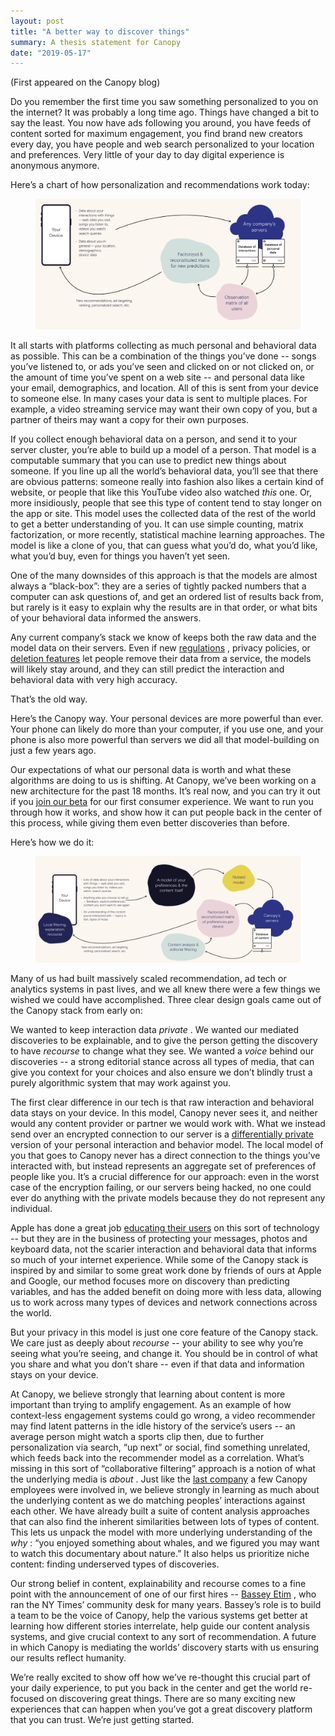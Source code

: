 ```yaml
---
layout: post
title: "A better way to discover things"
summary: A thesis statement for Canopy
date: "2019-05-17"
---
```


<P>(First appeared on the Canopy blog)
<p>Do you remember the first time you saw something personalized to you on the internet? It was probably a long time ago. Things have changed a bit to say the least. You now have ads following you around, you have feeds of content sorted for maximum engagement, you find brand new creators every day, you have people and web search personalized to your location and preferences. Very little of your day to day digital experience is anonymous anymore.</p>
                    <p>Here’s a chart of how personalization and recommendations work today:</p>
                    <figure style="max-width:1212pxpx" class="w-richtext-align-fullwidth w-richtext-figure-type-image">
                        <div>
                            <img src="/images/5d7d4be1a3db083a0e339bfd_oldway.png" alt="" class="big"/>
                        </div>
                    </figure>
                    <p>It all starts with platforms collecting as much personal and behavioral data as possible. This can be a combination of the things you’ve done -- songs you’ve listened to, or ads you’ve seen and clicked on or not clicked on, or the amount of time you’ve spent on a web site -- and personal data like your email, demographics, and location. All of this is sent from your device to someone else. In many cases your data is sent to multiple places. For example, a video streaming service may want their own copy of you, but a partner of theirs may want a copy for their own purposes.</p>
                    <p>
                        If you collect enough behavioral data on a person, and send it to your server cluster, you’re able to build up a model of a person. That model is a computable summary that you can use to predict new things about someone. If you line up all the world’s behavioral data, you’ll see that there are obvious patterns: someone really into fashion also likes a certain kind of website, or people that like this YouTube video also watched 
                        <em>this</em>
                         one. Or, more insidiously, people that see this type of content tend to stay longer on the app or site. This model uses the collected data of the rest of the world to get a better understanding of you. It can use simple counting, matrix factorization, or more recently, statistical machine learning approaches. The model is like a clone of you, that can guess what you’d do, what you’d like, what you’d buy, even for things you haven’t yet seen.
                    </p>
                    <p>One of the many downsides of this approach is that the models are almost always a “black-box”: they are a series of tightly packed numbers that a computer can ask questions of, and get an ordered list of results back from, but rarely is it easy to explain why the results are in that order, or what bits of your behavioral data informed the answers.</p>
                    <p>
                        Any current company’s stack we know of keeps both the raw data and the model data on their servers. Even if new 
                        <a href="https://eugdpr.org/">regulations</a>
                        , privacy policies, or 
                        <a href="https://arstechnica.com/tech-policy/2019/05/google-unveils-auto-delete-for-location-web-activity-and-app-usage-data/">deletion features</a>
                         let people remove their data from a service, the models will likely stay around, and they can still predict the interaction and behavioral data with very high accuracy.
                    </p>
                    <p>That’s the old way. </p>
                    <p>Here’s the Canopy way. Your personal devices are more powerful than ever. Your phone can likely do more than your computer, if you use one, and your phone is also more powerful than servers we did all that model-building on just a few years ago.</p>
                    <p>
                        Our expectations of what our personal data is worth and what these algorithms are doing to us is shifting. At Canopy, we’ve been working on a new architecture for the past 18 months. It’s real now, and you can try it out if you 
                        <a href="https://canopy.cr/beta/">join our beta</a>
                         for our first consumer experience. We want to run you through how it works, and show how it can put people back in the center of this process, while giving them even better discoveries than before.
                    </p>
                    <p>Here’s how we do it:</p>
                    <figure style="max-width:1456pxpx" class="w-richtext-align-fullwidth w-richtext-figure-type-image">
                        <div>
                            <img src="/images/5d7d4be117c02c8fc2d9a725_canopyway.png" alt="" class="big"/>
                        </div>
                    </figure>
                    <p>Many of us had built massively scaled recommendation, ad tech or analytics systems in past lives, and we all knew there were a few things we wished we could have accomplished. Three clear design goals came out of the Canopy stack from early on:</p>
                    <p>
                        We wanted to keep interaction data 
                        <em>private</em>
                        . We wanted our mediated discoveries to be explainable, and to give the person getting the discovery to have 
                        <em>recourse</em>
                         to change what they see. We wanted a 
                        <em>voice</em>
                         behind our discoveries -- a strong editorial stance across all types of media, that can give you context for your choices and also ensure we don’t blindly trust a purely algorithmic system that may work against you.
                    </p>
                    <p>
                        The first clear difference in our tech is that raw interaction and behavioral data stays on your device. In this model, Canopy never sees it, and neither would any content provider or partner we would work with. What we instead send over an encrypted connection to our server is a 
                        <a href="https://en.wikipedia.org/wiki/Differential_privacy">differentially private</a>
                         version of your personal interaction and behavior model. The local model of you that goes to Canopy never has a direct connection to the things you’ve interacted with, but instead represents an aggregate set of preferences of people like you. It’s a crucial difference for our approach: even in the worst case of the encryption failing, or our servers being hacked, no one could ever do anything with the private models because they do not represent any individual.
                    </p>
                    <p>
                        Apple has done a great job 
                        <a href="https://machinelearning.apple.com/2017/12/06/learning-with-privacy-at-scale.html">educating their users</a>
                         on this sort of technology -- but they are in the business of protecting your messages, photos and keyboard data, not the scarier interaction and behavioral data that informs so much of your internet experience. While some of the Canopy stack is inspired by and similar to some great work done by friends of ours at Apple and Google, our method focuses more on discovery than predicting variables, and has the added benefit on doing more with less data, allowing us to work across many types of devices and network connections across the world.
                    </p>
                    <p>
                        But your privacy in this model is just one core feature of the Canopy stack. We care just as deeply about 
                        <em>recourse</em>
                         -- your ability to see why you’re seeing what you’re seeing, and change it. You should be in control of what you share and what you don’t share -- even if that data and information stays on your device.
                    </p>
                    <p>
                        At Canopy, we believe strongly that learning about content is more important than trying to amplify engagement. As an example of how context-less engagement systems could go wrong, a video recommender may find latent patterns in the idle history of the service’s users -- an average person might watch a sports clip then, due to further personalization via search, “up next” or social, find something unrelated, which feeds back into the recommender model as a correlation. What’s missing in this sort of “collaborative filtering” approach is a notion of what the underlying media is 
                        <em>about</em>
                        . Just like the 
                        <a href="https://notes.variogr.am/2012/12/11/how-music-recommendation-works-and-doesnt-work/">last company</a>
                         a few Canopy employees were involved in, we believe strongly in learning as much about the underlying content as we do matching peoples’ interactions against each other. We have already built a suite of content analysis approaches that can also find the inherent similarities between lots of types of content. This lets us unpack the model with more underlying understanding of the 
                        <em>why</em>
                        : “you enjoyed something about whales, and we figured you may want to watch this documentary about nature.” It also helps us prioritize niche content: finding underserved types of discoveries.
                    </p>
                    <p>
                        Our strong belief in content, explainability and recourse comes to a fine point with the announcement of one of our first hires -- 
                        <a href="https://www.cnet.com/news/recommendations-start-up-canopy-hires-vets-of-instagram-new-york-times/">Bassey Etim</a>
                        , who ran the NY Times’ community desk for many years. Bassey’s role is to build a team to be the voice of Canopy, help the various systems get better at learning how different stories interrelate, help guide our content analysis systems, and give crucial context to any sort of recommendation. A future in which Canopy is mediating the worlds’ discovery starts with us ensuring our results reflect humanity.
                    </p>
                    <p>We’re really excited to show off how we’ve re-thought this crucial part of your daily experience, to put you back in the center and get the world re-focused on discovering great things. There are so many exciting new experiences that can happen when you’ve got a great discovery platform that you can trust. We’re just getting started.</p>
